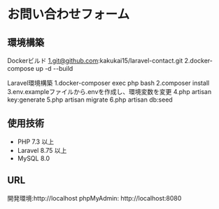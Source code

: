 # お問い合わせフォーム

## 環境構築
Dockerビルド
1.git@github.com:kakukai15/laravel-contact.git
2.docker-compose up -d --build

Laravel環境構築
1.docker-composer exec php bash
2.composer install
3.env.exampleファイルから.envを作成し、環境変数を変更
4.php artisan key:generate
5.php artisan migrate
6.php artisan db:seed

## 使用技術
- PHP 7.3 以上
- Laravel 8.75 以上
- MySQL 8.0

## URL
開発環境:http://localhost
phpMyAdmin: http://localhost:8080
